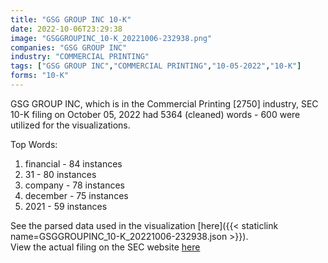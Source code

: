 ```yaml
---
title: "GSG GROUP INC 10-K"
date: 2022-10-06T23:29:38
image: "GSGGROUPINC_10-K_20221006-232938.png"
companies: "GSG GROUP INC"
industry: "COMMERCIAL PRINTING"
tags: ["GSG GROUP INC","COMMERCIAL PRINTING","10-05-2022","10-K"]
forms: "10-K"
---
```

GSG GROUP INC, which is in the Commercial Printing [2750] industry, SEC 10-K filing on October 05, 2022 had 5364 (cleaned) words - 600 were utilized for the visualizations.

Top Words:
1. financial - 84 instances
2. 31 - 80 instances
3. company - 78 instances
4. december - 75 instances
5. 2021 - 59 instances


See the parsed data used in the visualization [here]({{< staticlink name=GSGGROUPINC_10-K_20221006-232938.json >}}).  
View the actual filing on the SEC website [here](https://www.sec.gov/Archives/edgar/data/1668523/0001640334-22-002167.txt)
